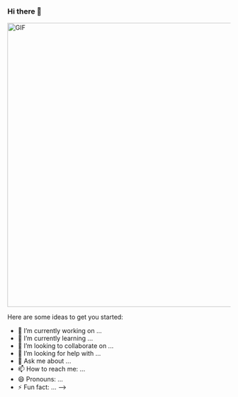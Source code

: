 ### Hi there 👋

<img align="center" alt="GIF" src="https://drive.google.com/file/d/1HEtyBAeX70Td740OM15ikygaSAvucvtP/view?usp=sharing" width="1280" height="640" />

Here are some ideas to get you started:

- 🔭 I’m currently working on ...
- 🌱 I’m currently learning ...
- 👯 I’m looking to collaborate on ...
- 🤔 I’m looking for help with ...
- 💬 Ask me about ...
- 📫 How to reach me: ...
- 😄 Pronouns: ...
- ⚡ Fun fact: ...
-->

